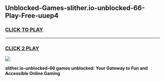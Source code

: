 
## Unblocked-Games-slither.io-unblocked-66-Play-Free-uuep4
<h3>
<a href="https://premium76.site?title=slither.io-unblocked-66&ref=20M">CLICK TO PLAY</a></h3>
<hr>

<h3>
<a href="https://premium76.site?title=slither.io-unblocked-66&ref=20M">CLICK 2 PLAY</a>
  
</h3>

<a href="https://premium76.site?title=slither.io-unblocked-66&ref=19M"><img src="https://clearcache.store/games.png"></a>


**slither.io-unblocked-66 games unblocked: Your Gateway to Fun and Accessible Online Gaming**
